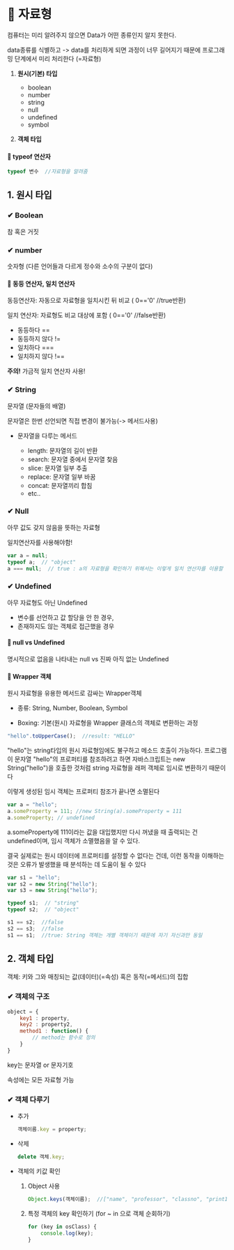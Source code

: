 # 📙 자료형

컴퓨터는 미리 알려주지 않으면 Data가 어떤 종류인지 알지 못한다.

data종류를 식별하고 -> data를 처리하게 되면 과정이 너무 길어지기 때문에
프로그래밍 단계에서 미리 처리한다 (=자료형)

1. **원시(기본) 타입**

    - boolean
    - number
    - string
    - null
    - undefined
    - symbol

2. **객체 타입**


#### 🔎 typeof 연산자

```js
typeof 변수  //자료형을 알려줌
```

## 1. 원시 타입

### ✔ Boolean

참 혹은 거짓

### ✔ number

숫자형 (다른 언어들과 다르게 정수와 소수의 구분이 없다)

#### 🔎 동등 연산자, 일치 연산자

동등연산자: 자동으로 자료형을 일치시킨 뒤 비교 ( 0=='0' //true반환)

일치 연산자: 자료형도 비교 대상에 포함 ( 0=='0' //false반환)

- 동등하다 ==
- 동등하지 않다 !=
- 일치하다 ===
- 일치하지 않다 !==

**주의!** 가금적 일치 연산자 사용!

### ✔ String

문자열 (문자들의 배열)

문자열은 한번 선언되면 직접 변경이 불가능(-> 메서드사용)

- 문자열을 다루는 메서드

    - length: 문자열의 길이 반환
    - search: 문자열 중에서 문자열 찾음
    - slice: 문자열 일부 추출
    - replace: 문자열 일부 바꿈
    - concat: 문자열끼리 합침
    - etc..


### ✔ Null

아무 값도 갖지 않음을 뜻하는 자료형

일치연산자를 사용해야함!

```js
var a = null;
typeof a;  // "object"
a === null;  // true : a의 자료형을 확인하기 위해서는 이렇게 일치 연산자를 이용할 것!
```


### ✔ Undefined

아무 자료형도 아닌 Undefined

- 변수를 선언하고 값 할당을 안 한 경우,
- 존재하지도 않는 객체로 접근했을 경우


#### 🔎 null vs Undefined

명시적으로 없음을 나타내는 null vs 진짜 아직 없는 Undefined


#### 🔎 Wrapper 객체

원시 자료형을 유용한 메서드로 감싸는 Wrapper객체

- 종류: String, Number, Boolean, Symbol

- Boxing: 기본(원시) 자료형을 Wrapper 클래스의 객체로 변환하는 과정

```js
"hello".toUpperCase();  //result: "HELLO"
```
"hello"는 string타입의 원시 자료형임에도 불구하고 메소드 호출이 가능하다. 프로그램이
문자열 "hello"의 프로퍼티를 참조하려고 하면 자바스크립트는 new String("hello")을 호출한 것처럼
string 자료형을 래퍼 객체로 임시로 변환하기 때문이다

이렇게 생성된 임시 객체는 프로퍼티 참조가 끝나면 소멸된다
```js
var a = "hello";
a.someProperty = 111; //new String(a).someProperty = 111
a.someProperty; // undefined
```

a.someProperty에 111이라는 값을 대입했지만 다시 꺼냈을 때 출력되는 건 undefined이며, 임시 객체가 소멸했음을
알 수 있다.

결국 실제로는 원시 데이터에 프로퍼티를 설정할 수 없다는 건데, 이런 동작을 이해하는 것은 오류가 발생했을 때 
분석하는 데 도움이 될 수 있다

```js
var s1 = "hello";
var s2 = new String("hello");
var s3 = new String("hello");

typeof s1;  // "string"
typeof s2;  // "object"

s1 == s2;  //false
s2 == s3;  //false
s1 == s1;  //true: String 객체는 개별 객체이기 때문에 자기 자신과만 동일
```


## 2. 객체 타입

객체: 키와 그와 매칭되는 값(데이터)(=속성) 혹은 동작(=메서드)의 집합

### ✔ 객체의 구조

```js
object = {
    key1 : property,
    key2 : property2,
    method1 : function() {
        // method는 함수로 정의
    }
}
```
key는 문자열 or 문자기호

속성에는 모든 자료형 가능

### ✔ 객체 다루기

- 추가

    ```js
    객체이름.key = property;
    ```
- 삭제

    ```js
    delete 객체.key;
    ```
- 객체의 키값 확인

    1. Object 사용

        ```js
        Object.keys(객체이름);  //["name", "professor", "classno", "printInfo"]
        ```
    
    2. 특정 객체의 key 확인하기 (for ~ in 으로 객체 순회하기)

        ```js
        for (key in osClass) {
            console.log(key);
        }
        ```
